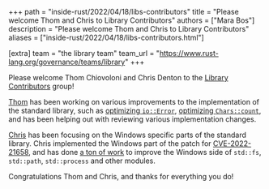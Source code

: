 +++
path = "inside-rust/2022/04/18/libs-contributors"
title = "Please welcome Thom and Chris to Library Contributors"
authors = ["Mara Bos"]
description = "Please welcome Thom and Chris to Library Contributors"
aliases = ["inside-rust/2022/04/18/libs-contributors.html"]

[extra]
team = "the library team"
team_url = "https://www.rust-lang.org/governance/teams/library"
+++

Please welcome Thom Chiovoloni and Chris Denton to the
[Library Contributors](https://www.rust-lang.org/governance/teams/library#libs-contributors) group!

[Thom](https://github.com/thomcc) has been working on various improvements to the implementation
of the standard library, such as [optimizing `io::Error`](https://github.com/rust-lang/rust/pull/87869),
[optimizing `Chars::count`](https://github.com/rust-lang/rust/pull/90414), and has been helping out
with reviewing various implementation changes.

[Chris](https://github.com/ChrisDenton/) has been focusing on the Windows specific parts of the standard library.
Chris implemented the Windows part of the patch for [CVE-2022-21658](https://blog.rust-lang.org/2022/01/20/cve-2022-21658.html),
and has done [a ton of work](https://github.com/rust-lang/rust/pulls?q=is%3Apr+author%3Achrisdenton+is%3Aclosed)
to improve the Windows side of `std::fs`, `std::path`, `std::process` and other modules.

Congratulations Thom and Chris, and thanks for everything you do!
